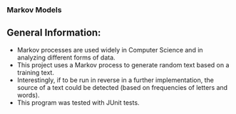 ### Markov Models

## General Information: 
- Markov processes are used widely in Computer Science and in analyzing different forms of data.  
- This project uses a Markov process to generate random text based on a training text.
- Interestingly, if to be run in reverse in a further implementation, the source of a text could be detected (based on frequencies of letters and words).
- This program was tested with JUnit tests. 




